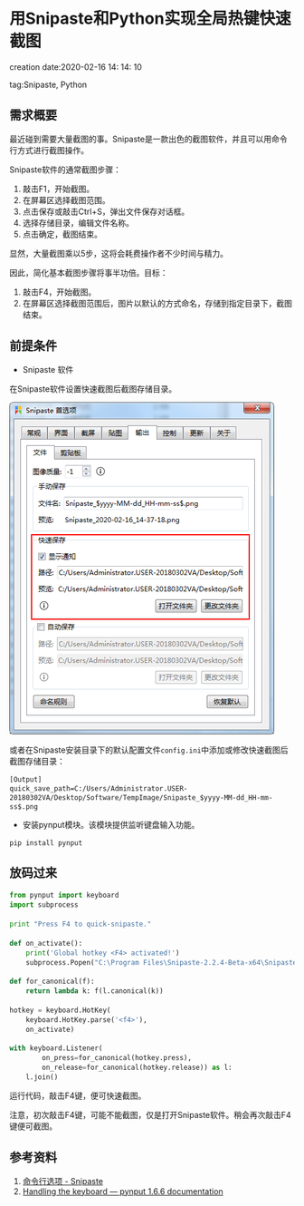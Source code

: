 # 用Snipaste和Python实现全局热键快速截图 #

creation date:2020-02-16 14: 14: 10

tag:Snipaste, Python

## 需求概要 ##

最近碰到需要大量截图的事。Snipaste是一款出色的截图软件，并且可以用命令行方式进行截图操作。

Snipaste软件的通常截图步骤：

1. 敲击F1，开始截图。
2. 在屏幕区选择截图范围。
3. 点击保存或敲击Ctrl+S，弹出文件保存对话框。
4. 选择存储目录，编辑文件名称。
5. 点击确定，截图结束。

显然，大量截图乘以5步，这将会耗费操作者不少时间与精力。

因此，简化基本截图步骤将事半功倍。目标：

1. 敲击F4，开始截图。
2. 在屏幕区选择截图范围后，图片以默认的方式命名，存储到指定目录下，截图结束。

## 前提条件 ##

- Snipaste 软件

在Snipaste软件设置快速截图后截图存储目录。

![](image/01.png)

或者在Snipaste安装目录下的默认配置文件`config.ini`中添加或修改快速截图后截图存储目录：

```
[Output]
quick_save_path=C:/Users/Administrator.USER-20180302VA/Desktop/Software/TempImage/Snipaste_$yyyy-MM-dd_HH-mm-ss$.png
```

- 安装pynput模块。该模块提供监听键盘输入功能。

```
pip install pynput
```

## 放码过来 ##

```python
from pynput import keyboard
import subprocess

print "Press F4 to quick-snipaste."

def on_activate():
    print('Global hotkey <F4> activated!')
    subprocess.Popen("C:\Program Files\Snipaste-2.2.4-Beta-x64\Snipaste.exe snip -o quick-save")

def for_canonical(f):
    return lambda k: f(l.canonical(k))

hotkey = keyboard.HotKey(
    keyboard.HotKey.parse('<f4>'),
    on_activate)

with keyboard.Listener(
        on_press=for_canonical(hotkey.press),
        on_release=for_canonical(hotkey.release)) as l:
    l.join()
```

运行代码，敲击F4键，便可快速截图。

注意，初次敲击F4键，可能不能截图，仅是打开Snipaste软件。稍会再次敲击F4键便可截图。

## 参考资料 ##

1. [命令行选项 - Snipaste](https://docs.snipaste.com/zh-cn/command-line-options?id=%e8%b0%83%e7%94%a8%e6%96%b9%e6%b3%95)
2. [Handling the keyboard — pynput 1.6.6 documentation](https://pynput.readthedocs.io/en/latest/keyboard.html#global-hotkeys)